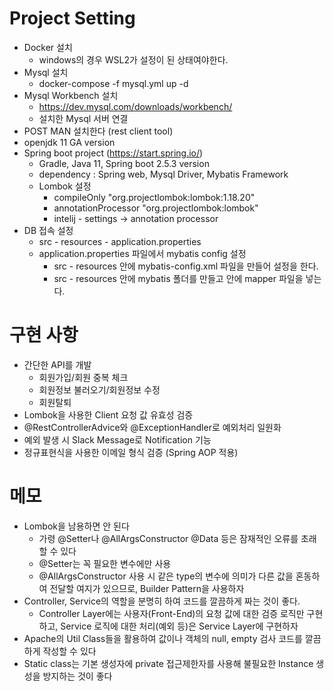 # Project Setting

 - Docker 설치 
    - windows의 경우 WSL2가 설정이 된 상태여야한다.
 - Mysql 설치
    - docker-compose -f mysql.yml up -d
 - Mysql Workbench 설치 
    - https://dev.mysql.com/downloads/workbench/
    - 설치한 Mysql 서버 연결
 - POST MAN 설치한다 (rest client tool)
 - openjdk 11 GA version
 - Spring boot project (https://start.spring.io/)
    - Gradle, Java 11, Spring boot 2.5.3 version
    - dependency : Spring web, Mysql Driver, Mybatis Framework
    - Lombok 설정
        - compileOnly "org.projectlombok:lombok:1.18.20"
        - annotationProcessor "org.projectlombok:lombok"
        - intelij - settings -> annotation processor
 - DB 접속 설정
    - src - resources - application.properties
    - application.properties 파일에서 mybatis config 설정
        - src - resources 안에 mybatis-config.xml 파일을 만들어 설정을 한다.
        - src - resources 안에 mybatis 폴더를 만들고 안에 mapper 파일을 넣는다.
 
# 구현 사항

 - 간단한 API를 개발
     - 회원가입/회원 중복 체크
     - 회원정보 불러오기/회원정보 수정
     - 회원탈퇴
 - Lombok을 사용한 Client 요청 값 유효성 검증
 - @RestControllerAdvice와 @ExceptionHandler로 예외처리 일원화
 - 예외 발생 시 Slack Message로 Notification 기능
 - 정규표현식을 사용한 이메일 형식 검증 (Spring AOP 적용) 

# 메모

 - Lombok을 남용하면 안 된다
     - 가령 @Setter나 @AllArgsConstructor @Data 등은 잠재적인 오류를 초래할 수 있다
     - @Setter는 꼭 필요한 변수에만 사용
     - @AllArgsConstructor 사용 시 같은 type의 변수에 의미가 다른 값을 혼동하여 전달할 여지가 있으므로, Builder Pattern을 사용하자
 - Controller, Service의 역할을 분명히 하여 코드를 깔끔하게 짜는 것이 좋다.
     - Controller Layer에는 사용자(Front-End)의 요청 값에 대한 검증 로직만 구현하고, Service 로직에 대한 처리(예외 등)은 Service Layer에 구현하자
 - Apache의 Util Class들을 활용하여 값이나 객체의 null, empty 검사 코드를 깔끔하게 작성할 수 있다
 - Static class는 기본 생성자에 private 접근제한자를 사용해 불필요한 Instance 생성을 방지하는 것이 좋다

 
